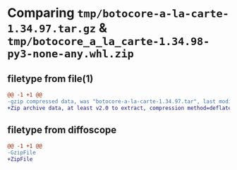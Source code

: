 # Comparing `tmp/botocore-a-la-carte-1.34.97.tar.gz` & `tmp/botocore_a_la_carte-1.34.98-py3-none-any.whl.zip`

## filetype from file(1)

```diff
@@ -1 +1 @@
-gzip compressed data, was "botocore-a-la-carte-1.34.97.tar", last modified: Fri May  3 01:05:02 2024, max compression
+Zip archive data, at least v2.0 to extract, compression method=deflate
```

## filetype from diffoscope

```diff
@@ -1 +1 @@
-GzipFile
+ZipFile
```

